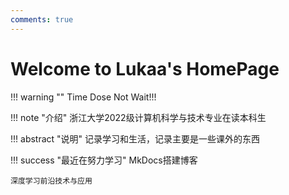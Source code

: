 ```yaml
---
comments: true
---
```

# Welcome to Lukaa's HomePage 

!!! warning ""
    Time Dose Not Wait!!!

!!! note "介绍"
    浙江大学2022级计算机科学与技术专业在读本科生

!!! abstract "说明"
    记录学习和生活，记录主要是一些课外的东西

!!! success "最近在努力学习"
    MkDocs搭建博客

    深度学习前沿技术与应用